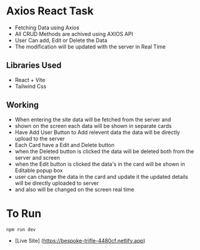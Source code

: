 # Axios React Task
- Fetching Data using Axios 
- All CRUD Methods are achived using AXIOS API
- User Can add, Edit or Delete the Data
- The modification will be updated with the server in Real Time

## Libraries Used
- React + Vite
- Tailwind Css

## Working
- When entering the site data will be fetched from the server and 
- shown on the screen each data will be shown in separate cards
- Have Add User Button to Add relevent data the data will be directly upload to the server
- Each Card have a Edit and Delete button
- when the Deleted button is clicked the data will be deleted both from the server and screen
- when the Edit button is clicked the data's in the card will be shown in Editable popup box
- user can change the data in the card and update it the updated details will be directly uploaded to server
- and also will be changed on the screen real time

# To Run
`npm run dev`

- [Live Site] (https://bespoke-trifle-4480cf.netlify.app)